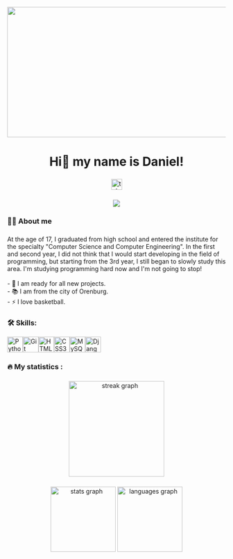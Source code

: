 <br clear="both" />

<div align="center">
  <img
    height="300"
    width="600"
    src="https://user-images.githubusercontent.com/74038190/225813708-98b745f2-7d22-48cf-9150-083f1b00d6c9.gif"
  />
</div>

###

<h1 align="center">Hi👋 my name is Daniel!</h1>

###

<div align="center">
  <a href="https://t.me/ploxoisport" target="_blank">
    <img
      src="https://img.shields.io/static/v1?message=Telegram&logo=telegram&label=&color=2CA5E0&logoColor=white&labelColor=&style=for-the-badge"
      height="25"
      alt="telegram logo"
    />
  </a>
</div>

###

<div align="center">
  <img
    src="https://visitor-badge.laobi.icu/badge?page_id=d-protasov.d-protasov&"
  />
</div>

###

<h3 align="left">👩‍💻 About me</h3>

###

<p align="left">
  At the age of 17, I graduated from high school and entered the institute for
  the specialty "Computer Science and Computer Engineering". In the first and
  second year, I did not think that I would start developing in the field of
  programming, but starting from the 3rd year, I still began to slowly study
  this area. I'm studying programming hard now and I'm not going to stop!<br /><br />-
  🔭 I am ready for all new projects.<br />- 📚 I am from the city of
  Orenburg.<br />- ⚡ I love basketball.
</p>

<h3 align="left">🛠 Skills:</h3>

<p align="left">
  <a href="https://www.python.org/" target="_blank" rel="noreferrer"
    ><img
      src="https://raw.githubusercontent.com/danielcranney/readme-generator/main/public/icons/skills/python-colored.svg"
      width="36"
      height="36"
      alt="Python" /></a
  ><a href="https://git-scm.com/" target="_blank" rel="noreferrer"
    ><img
      src="https://raw.githubusercontent.com/danielcranney/readme-generator/main/public/icons/skills/git-colored.svg"
      width="36"
      height="36"
      alt="Git" /></a
  ><a href="https://code.visualstudio.com/" target="_blank" rel="noreferrer"></a
  ><a
    href="https://developer.mozilla.org/en-US/docs/Glossary/HTML5"
    target="_blank"
    rel="noreferrer"
    ><img
      src="https://raw.githubusercontent.com/danielcranney/readme-generator/main/public/icons/skills/html5-colored.svg"
      width="36"
      height="36"
      alt="HTML5" /></a
  ><a href="https://www.w3.org/TR/CSS/#css" target="_blank" rel="noreferrer"
    ><img
      src="https://raw.githubusercontent.com/danielcranney/readme-generator/main/public/icons/skills/css3-colored.svg"
      width="36"
      height="36"
      alt="CSS3" /></a
  ><a href="https://www.mysql.com/" target="_blank" rel="noreferrer"
    ><img
      src="https://raw.githubusercontent.com/danielcranney/readme-generator/main/public/icons/skills/mysql-colored.svg"
      width="36"
      height="36"
      alt="MySQL" /></a
  ><a href="https://www.djangoproject.com/" target="_blank" rel="noreferrer"
    ><img
      src="https://raw.githubusercontent.com/danielcranney/readme-generator/main/public/icons/skills/django-colored.svg"
      width="36"
      height="36"
      alt="Django"
  /></a>
</p>

<h3 align="left">🔥 My statistics :</h3>

###

<div align="center">
  <img
    src="https://streak-stats.demolab.com?user=d-protasov&locale=en&mode=daily&theme=dark&hide_border=false&border_radius=5&order=3"
    height="220"
    alt="streak graph"
  />
</div>

###

<div align="center">
  <img
    src="https://github-readme-stats.vercel.app/api?username=d-protasov&hide_title=false&hide_rank=false&show_icons=true&include_all_commits=true&count_private=true&disable_animations=false&theme=dracula&locale=en&hide_border=false&order=1"
    height="150"
    alt="stats graph"
  />
  <img
    src="https://github-readme-stats.vercel.app/api/top-langs?username=d-protasov&locale=en&hide_title=false&layout=compact&card_width=320&langs_count=5&theme=dracula&hide_border=false&order=2"
    height="150"
    alt="languages graph"
  />
</div>


###
